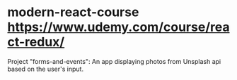 # modern-react-course https://www.udemy.com/course/react-redux/
Project "forms-and-events":
  An app displaying photos from Unsplash api based on the user's input.
